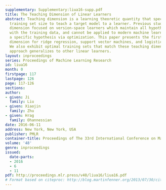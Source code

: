 ```yaml
---
supplementary: Supplementary:liua16-supp.pdf
title: The Teaching Dimension of Linear Learners
abstract: Teaching dimension is a learning theoretic quantity that specifies the minimum
  training set size to teach a target model to a learner. Previous studies on teaching
  dimension focused on version-space learners which maintain all hypotheses consistent
  with the training data, and cannot be applied to modern machine learners which select
  a specific hypothesis via optimization. This paper presents the first known teaching
  dimension for ridge regression, support vector machines, and logistic regression.
  We also exhibit optimal training sets that match these teaching dimensions. Our
  approach generalizes to other linear learners.
layout: inproceedings
series: Proceedings of Machine Learning Research
id: liua16
month: 0
firstpage: 117
lastpage: 126
page: 117-126
sections: 
author:
- given: Ji
  family: Liu
- given: Xiaojin
  family: Zhu
- given: Hrag
  family: Ohannessian
date: 2016-06-11
address: New York, New York, USA
publisher: PMLR
container-title: Proceedings of The 33rd International Conference on Machine Learning
volume: '48'
genre: inproceedings
issued:
  date-parts:
  - 2016
  - 6
  - 11
pdf: http://proceedings.mlr.press/v48/liua16/liua16.pdf
# Format based on citeproc: http://blog.martinfenner.org/2013/07/30/citeproc-yaml-for-bibliographies/
---
```

